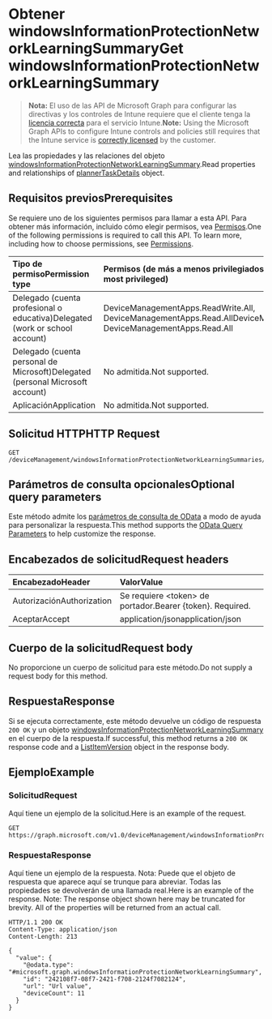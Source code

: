 # <a name="get-windowsinformationprotectionnetworklearningsummary"></a><span data-ttu-id="785bd-101">Obtener windowsInformationProtectionNetworkLearningSummary</span><span class="sxs-lookup"><span data-stu-id="785bd-101">Get windowsInformationProtectionNetworkLearningSummary</span></span>

> <span data-ttu-id="785bd-102">**Nota:** El uso de las API de Microsoft Graph para configurar las directivas y los controles de Intune requiere que el cliente tenga la [licencia correcta](https://go.microsoft.com/fwlink/?linkid=839381) para el servicio Intune.</span><span class="sxs-lookup"><span data-stu-id="785bd-102">**Note:** Using the Microsoft Graph APIs to configure Intune controls and policies still requires that the Intune service is [correctly licensed](https://go.microsoft.com/fwlink/?linkid=839381) by the customer.</span></span>

<span data-ttu-id="785bd-103">Lea las propiedades y las relaciones del objeto [windowsInformationProtectionNetworkLearningSummary](../resources/intune_wip_windowsinformationprotectionnetworklearningsummary.md).</span><span class="sxs-lookup"><span data-stu-id="785bd-103">Read properties and relationships of [plannerTaskDetails](../resources/intune_wip_windowsinformationprotectionnetworklearningsummary.md) object.</span></span>
## <a name="prerequisites"></a><span data-ttu-id="785bd-104">Requisitos previos</span><span class="sxs-lookup"><span data-stu-id="785bd-104">Prerequisites</span></span>
<span data-ttu-id="785bd-p101">Se requiere uno de los siguientes permisos para llamar a esta API. Para obtener más información, incluido cómo elegir permisos, vea [Permisos](../../../concepts/permissions_reference.md).</span><span class="sxs-lookup"><span data-stu-id="785bd-p101">One of the following permissions is required to call this API. To learn more, including how to choose permissions, see [Permissions](../../../concepts/permissions_reference.md).</span></span>

|<span data-ttu-id="785bd-107">Tipo de permiso</span><span class="sxs-lookup"><span data-stu-id="785bd-107">Permission type</span></span>|<span data-ttu-id="785bd-108">Permisos (de más a menos privilegiados)</span><span class="sxs-lookup"><span data-stu-id="785bd-108">Permissions (from least to most privileged)</span></span>|
|:---|:---|
|<span data-ttu-id="785bd-109">Delegado (cuenta profesional o educativa)</span><span class="sxs-lookup"><span data-stu-id="785bd-109">Delegated (work or school account)</span></span>|<span data-ttu-id="785bd-110">DeviceManagementApps.ReadWrite.All, DeviceManagementApps.Read.All</span><span class="sxs-lookup"><span data-stu-id="785bd-110">DeviceManagementApps.ReadWrite.All, DeviceManagementApps.Read.All</span></span>|
|<span data-ttu-id="785bd-111">Delegado (cuenta personal de Microsoft)</span><span class="sxs-lookup"><span data-stu-id="785bd-111">Delegated (personal Microsoft account)</span></span>|<span data-ttu-id="785bd-112">No admitida.</span><span class="sxs-lookup"><span data-stu-id="785bd-112">Not supported.</span></span>|
|<span data-ttu-id="785bd-113">Aplicación</span><span class="sxs-lookup"><span data-stu-id="785bd-113">Application</span></span>|<span data-ttu-id="785bd-114">No admitida.</span><span class="sxs-lookup"><span data-stu-id="785bd-114">Not supported.</span></span>|

## <a name="http-request"></a><span data-ttu-id="785bd-115">Solicitud HTTP</span><span class="sxs-lookup"><span data-stu-id="785bd-115">HTTP Request</span></span>
<!-- {
  "blockType": "ignored"
}
-->
``` http
GET /deviceManagement/windowsInformationProtectionNetworkLearningSummaries/{windowsInformationProtectionNetworkLearningSummaryId}
```

## <a name="optional-query-parameters"></a><span data-ttu-id="785bd-116">Parámetros de consulta opcionales</span><span class="sxs-lookup"><span data-stu-id="785bd-116">Optional query parameters</span></span>
<span data-ttu-id="785bd-117">Este método admite los [parámetros de consulta de OData](https://developer.microsoft.com/es-ES/graph/docs/overview/query_parameters) a modo de ayuda para personalizar la respuesta.</span><span class="sxs-lookup"><span data-stu-id="785bd-117">This method supports the [OData Query Parameters](https://developer.microsoft.com/es-ES/graph/docs/overview/query_parameters) to help customize the response.</span></span>
## <a name="request-headers"></a><span data-ttu-id="785bd-118">Encabezados de solicitud</span><span class="sxs-lookup"><span data-stu-id="785bd-118">Request headers</span></span>
|<span data-ttu-id="785bd-119">Encabezado</span><span class="sxs-lookup"><span data-stu-id="785bd-119">Header</span></span>|<span data-ttu-id="785bd-120">Valor</span><span class="sxs-lookup"><span data-stu-id="785bd-120">Value</span></span>|
|:---|:---|
|<span data-ttu-id="785bd-121">Autorización</span><span class="sxs-lookup"><span data-stu-id="785bd-121">Authorization</span></span>|<span data-ttu-id="785bd-122">Se requiere &lt;token&gt; de portador.</span><span class="sxs-lookup"><span data-stu-id="785bd-122">Bearer {token}. Required.</span></span>|
|<span data-ttu-id="785bd-123">Aceptar</span><span class="sxs-lookup"><span data-stu-id="785bd-123">Accept</span></span>|<span data-ttu-id="785bd-124">application/json</span><span class="sxs-lookup"><span data-stu-id="785bd-124">application/json</span></span>|

## <a name="request-body"></a><span data-ttu-id="785bd-125">Cuerpo de la solicitud</span><span class="sxs-lookup"><span data-stu-id="785bd-125">Request body</span></span>
<span data-ttu-id="785bd-126">No proporcione un cuerpo de solicitud para este método.</span><span class="sxs-lookup"><span data-stu-id="785bd-126">Do not supply a request body for this method.</span></span>

## <a name="response"></a><span data-ttu-id="785bd-127">Respuesta</span><span class="sxs-lookup"><span data-stu-id="785bd-127">Response</span></span>
<span data-ttu-id="785bd-128">Si se ejecuta correctamente, este método devuelve un código de respuesta `200 OK` y un objeto [windowsInformationProtectionNetworkLearningSummary](../resources/intune_wip_windowsinformationprotectionnetworklearningsummary.md) en el cuerpo de la respuesta.</span><span class="sxs-lookup"><span data-stu-id="785bd-128">If successful, this method returns a `200 OK` response code and a [ListItemVersion](../resources/intune_wip_windowsinformationprotectionnetworklearningsummary.md) object in the response body.</span></span>

## <a name="example"></a><span data-ttu-id="785bd-129">Ejemplo</span><span class="sxs-lookup"><span data-stu-id="785bd-129">Example</span></span>
### <a name="request"></a><span data-ttu-id="785bd-130">Solicitud</span><span class="sxs-lookup"><span data-stu-id="785bd-130">Request</span></span>
<span data-ttu-id="785bd-131">Aquí tiene un ejemplo de la solicitud.</span><span class="sxs-lookup"><span data-stu-id="785bd-131">Here is an example of the request.</span></span>
``` http
GET https://graph.microsoft.com/v1.0/deviceManagement/windowsInformationProtectionNetworkLearningSummaries/{windowsInformationProtectionNetworkLearningSummaryId}
```

### <a name="response"></a><span data-ttu-id="785bd-132">Respuesta</span><span class="sxs-lookup"><span data-stu-id="785bd-132">Response</span></span>
<span data-ttu-id="785bd-p102">Aquí tiene un ejemplo de la respuesta. Nota: Puede que el objeto de respuesta que aparece aquí se trunque para abreviar. Todas las propiedades se devolverán de una llamada real.</span><span class="sxs-lookup"><span data-stu-id="785bd-p102">Here is an example of the response. Note: The response object shown here may be truncated for brevity. All of the properties will be returned from an actual call.</span></span>
``` http
HTTP/1.1 200 OK
Content-Type: application/json
Content-Length: 213

{
  "value": {
    "@odata.type": "#microsoft.graph.windowsInformationProtectionNetworkLearningSummary",
    "id": "242108f7-08f7-2421-f708-2124f7082124",
    "url": "Url value",
    "deviceCount": 11
  }
}
```



